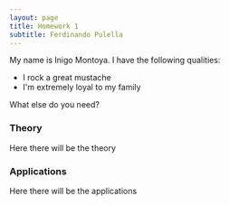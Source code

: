 ```yaml
---
layout: page
title: Homework 1
subtitle: Ferdinando Pulella
---
```


My name is Inigo Montoya. I have the following qualities:

- I rock a great mustache
- I'm extremely loyal to my family

What else do you need?

### Theory

Here there will be the theory

### Applications

Here there will be the applications

